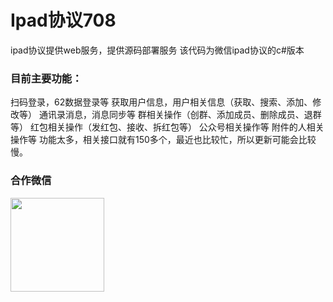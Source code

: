 # Ipad协议708

ipad协议提供web服务，提供源码部署服务
该代码为微信ipad协议的c#版本

### 目前主要功能：

扫码登录，62数据登录等
获取用户信息，用户相关信息（获取、搜索、添加、修改等）
通讯录消息，消息同步等
群相关操作（创群、添加成员、删除成员、退群等）
红包相关操作（发红包、接收、拆红包等）
公众号相关操作等
附件的人相关操作等
功能太多，相关接口就有150多个，最近也比较忙，所以更新可能会比较慢。

### 合作微信
 <img src="https://buckettest-file2.oss-cn-shanghai.aliyuncs.com/1111.png" width = "150" height = "150" alt="" align=center />
